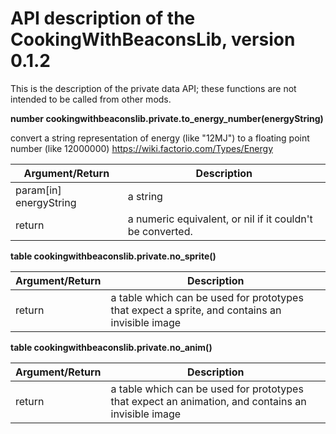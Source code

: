 # API description of the CookingWithBeaconsLib, version 0.1.2

This is the description of the private data API; these functions are not intended to be called from other mods.

**number cookingwithbeaconslib.private.to_energy_number(energyString)**

convert a string representation of energy (like "12MJ") to a floating point number (like 12000000)
https://wiki.factorio.com/Types/Energy

|Argument/Return|Description|
|-|-|
|param[in] energyString|a string|
|return|a numeric equivalent, or nil if it couldn't be converted.|

**table cookingwithbeaconslib.private.no_sprite()**

|Argument/Return|Description|
|-|-|
|return|a table which can be used for prototypes that expect a sprite, and contains an invisible image|

**table cookingwithbeaconslib.private.no_anim()**

|Argument/Return|Description|
|-|-|
|return|a table which can be used for prototypes that expect an animation, and contains an invisible image|

